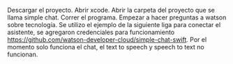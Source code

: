 Descargar el proyecto.
Abrir xcode.
Abrir la carpeta del proyecto que se llama simple chat.
Correr el programa.
Empezar a hacer preguntas a watson sobre tecnología.
Se utilizo el ejemplo de la siguiente liga para conectar el asistente, se agregaron credenciales para funcionamiento https://github.com/watson-developer-cloud/simple-chat-swift.
Por el momento solo funciona el chat, el text to speech y speech to text no funcionan.

